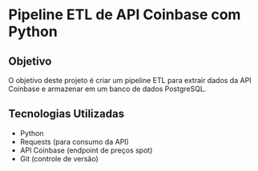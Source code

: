 # Pipeline ETL de API Coinbase com Python

## Objetivo

O objetivo deste projeto é criar um pipeline ETL para extrair dados da API Coinbase e armazenar em um banco de dados PostgreSQL.

## Tecnologias Utilizadas

- Python
- Requests (para consumo da API)
- API Coinbase (endpoint de preços spot)
- Git (controle de versão)